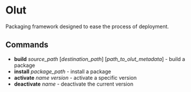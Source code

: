 Olut
====

Packaging framework designed to ease the process of deployment.

Commands
--------

* **build** *source_path* [*destination_path*] [*path_to_olut_metadata*] - build a package
* **install** *package_path* - install a package
* **activate** *name* *version* - activate a specific version
* **deactivate** *name* - deactivate the current version

